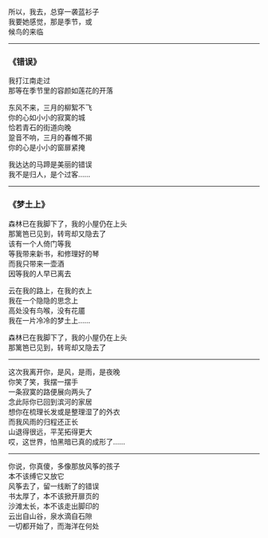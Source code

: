 所以，我去，总穿一袭蓝衫子  
我要她感觉，那是季节，或  
候鸟的来临
___
### 《错误》

我打江南走过  
那等在季节里的容颜如莲花的开落

东风不来，三月的柳絮不飞  
你的心如小小的寂寞的城  
恰若青石的街道向晚  
跫音不响，三月的春帷不揭  
你的心是小小的窗扉紧掩

我达达的马蹄是美丽的错误  
我不是归人，是个过客……
___
### 《梦土上》

森林已在我脚下了，我的小屋仍在上头  
那篱笆已见到，转弯却又隐去了  
该有一个人倚门等我  
等我带来新书，和修理好的琴  
而我只带来一壶酒  
因等我的人早已离去

云在我的路上，在我的衣上  
我在一个隐隐的思念上  
高处没有鸟喉，没有花靥  
我在一片冷冷的梦土上……

森林已在我脚下了，我的小屋仍在上头  
那篱笆已见到，转弯却又隐去了
___
这次我离开你，是风，是雨，是夜晚  
你笑了笑，我摆一摆手  
一条寂寞的路便展向两头了  
念此际你已回到滨河的家居  
想你在梳理长发或是整理湿了的外衣  
而我风雨的归程还正长  
山退得很远，平芜拓得更大  
哎，这世界，怕黑暗已真的成形了……
___
你说，你真傻，多像那放风筝的孩子  
本不该缚它又放它  
风筝去了，留一线断了的错误  
书太厚了，本不该掀开扉页的  
沙滩太长，本不该走出脚印的  
云出自山谷，泉水滴自石隙  
一切都开始了，而海洋在何处
